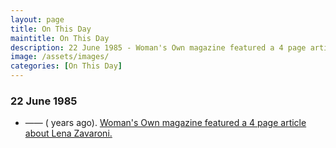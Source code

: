 ```yaml
---
layout: page
title: On This Day
maintitle: On This Day
description: 22 June 1985 - Woman's Own magazine featured a 4 page article about Lena Zavaroni.
image: /assets/images/
categories: [On This Day]
---
```


### 22 June 1985
* —— (<span id="age"></span> years ago). [Woman's Own magazine featured a 4 page article about Lena Zavaroni.](/magazines/woman's%20own/1985/06/22/womans-own.html)

<!-- Script for calculating number of years ago -->
<script>
var dob = '19850622';
var year = Number(dob.substr(0, 4));
var month = Number(dob.substr(4, 2)) - 1;
var day = Number(dob.substr(6, 2));
var today = new Date();
var age = today.getFullYear() - year;
if (today.getMonth() < month || (today.getMonth() == month && today.getDate() < day)) {
age--;
}
document.getElementById("age").innerHTML=age;
</script>
<!-- Scripts -->

